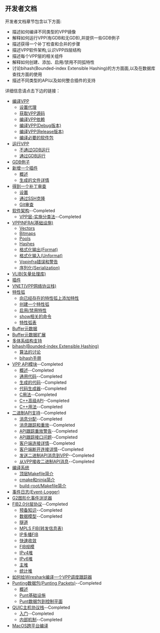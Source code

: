 ## 开发者文档
开发者文档章节包含以下方面:

* 描述如何编译不同类型的VPP镜像
* 解释如何运行VPP(有GDB和无GDB),并提供一些GDB例子
* 描述获得一个补丁检查和合并的步骤
* 描述VPP软件架构,认识VPP四层结构
* 描述每个VPP层的相关组件
* 解释如何创建、添加、启用/禁用不同弧特性
* 讨论bihash(Bounded-index Extensible Hashing)的方方面面,以及在数据库查找方面的使用
* 描述不同类型的API以及如何整合插件的支持

详细信息请点击下边的链接：
* [编译VPP]()
  - [设置代理]()
  - [获取VPP源码]()
  - [编译VPP依赖]()
  - [编译VPP(Debug版本)]()
  - [编译VPP(Release版本)]()
  - [编译必要的软件包]()
* [运行VPP]()
  - [不通过GDB运行]()
  - [通过GDB运行]()
* [GDB例子]()
* [新增一个插件]()
  - [概述]()
  - [生成的文件详情]()
* [得到一个补丁审查]()
  - [设置]()
  - [通过SSH克隆]()
  - [Git审查]()
* [软件架构](https://github.com/penybai/vpp-docs/blob/master/Getting-Started/For-Developers/Software-Architecture/Software-Architecture.md)--Completed
  - [VPP层-实施分类法](https://github.com/penybai/vpp-docs/blob/master/Getting-Started/For-Developers/Software-Architecture/Software-Architecture.md#VPP层-实施分类法)--Completed
* [VPPINFRA(基础设施)]()
  - [Vectors]()
  - [Bitmaps]()
  - [Pools]()
  - [Hashes]()
  - [格式化输出(Format)]()
  - [格式化输入(Unformat)]()
  - [Vppinfra错误和警告]()
  - [序列化(Serialization)]()
* [VLIB(矢量处理库)]()
* [插件]()
* [VNET(VPP网络协议栈)]()
* [特性弧]()
  - [向已经存在的特性弧上添加特性]()
  - [创建一个特性弧]()
  - [启用/禁用特性]()
  - [show相关的命令]()
  - [特性弧表]()
* [Buffer元数据]()
* [Buffer元数据扩展]()
* [多体系结构支持]()
* [bihash(Bounded-index Extensible Hashing)]()
  - [算法的讨论]()
  - [bihash手册]()
* [VPP API模块](https://github.com/penybai/vpp-docs/blob/master/Getting-Started/For-Developers/VPP-API-Module/VPP-API-Module.md)--Completed
  - [概述](https://github.com/penybai/vpp-docs/blob/master/Getting-Started/For-Developers/VPP-API-Module/VPP-API-Module.md#概述)--Completed
  - [通用代码](https://github.com/penybai/vpp-docs/blob/master/Getting-Started/For-Developers/VPP-API-Module/VPP-API-Module.md#通用代码)--Completed
  - [生成的代码](https://github.com/penybai/vpp-docs/blob/master/Getting-Started/For-Developers/VPP-API-Module/VPP-API-Module.md#生成的代码)--Completed
  - [代码生成器](https://github.com/penybai/vpp-docs/blob/master/Getting-Started/For-Developers/VPP-API-Module/VPP-API-Module.md#代码生成器)--Completed
  - [C用法](https://github.com/penybai/vpp-docs/blob/master/Getting-Started/For-Developers/VPP-API-Module/VPP-API-Module.md#C用法)--Completed
  - [C++高级API](https://github.com/penybai/vpp-docs/blob/master/Getting-Started/For-Developers/VPP-API-Module/VPP-API-Module.md#C++高级API)--Completed
  - [C++用法](https://github.com/penybai/vpp-docs/blob/master/Getting-Started/For-Developers/VPP-API-Module/VPP-API-Module.md#C++用法)--Completed
* [二进制API支持](https://github.com/penybai/vpp-docs/blob/master/Getting-Started/For-Developers/Binary-API-Support/Binary-API-Support.md)--Completed
  - [消息分配](https://github.com/penybai/vpp-docs/blob/master/Getting-Started/For-Developers/Binary-API-Support/Binary-API-Support.md#消息分配)--Completed
  - [消息跟踪和重放](https://github.com/penybai/vpp-docs/blob/master/Getting-Started/For-Developers/Binary-API-Support/Binary-API-Support.md#消息跟踪和重放)--Completed
  - [API跟踪重放警告](https://github.com/penybai/vpp-docs/blob/master/Getting-Started/For-Developers/Binary-API-Support/Binary-API-Support.md#API跟踪重放警告)--Completed
  - [API跟踪接口问题](https://github.com/penybai/vpp-docs/blob/master/Getting-Started/For-Developers/Binary-API-Support/Binary-API-Support.md#API跟踪接口问题)--Completed
  - [客户端连接详情](https://github.com/penybai/vpp-docs/blob/master/Getting-Started/For-Developers/Binary-API-Support/Binary-API-Support.md#客户端连接详情)--Completed
  - [客户端断开连接详情](https://github.com/penybai/vpp-docs/blob/master/Getting-Started/For-Developers/Binary-API-Support/Binary-API-Support.md#客户端断开连接详情)--Completed
  - [发送二进制API消息到VPP](https://github.com/penybai/vpp-docs/blob/master/Getting-Started/For-Developers/Binary-API-Support/Binary-API-Support.md#发送二进制API消息到VPP)--Completed
  - [从VPP接收二进制API消息](https://github.com/penybai/vpp-docs/blob/master/Getting-Started/For-Developers/Binary-API-Support/Binary-API-Support.md#从VPP接收二进制API消息)--Completed
* [编译系统]()
  - [顶层Makefile简介]()
  - [cmake和ninja简介]()
  - [build-root/Makefile简介]()
* [事件日志(Event-Logger)]()
* [G2图形化事件浏览器]()
* [FIB2.0分层协议](https://github.com/penybai/vpp-docs/blob/master/Getting-Started/For-Developers/FIB-2_0-Hierarchical-Protocol-Independent/FIB-2_0-Hierarchical-Protocol-Independent.md)--Completed
  - [预备知识](https://github.com/penybai/vpp-docs/blob/master/Getting-Started/For-Developers/FIB-2_0-Hierarchical-Protocol-Independent/FIB-2_0-Hierarchical-Protocol-Independent.md#预备知识prerequisites)--Completed
  - [数据模型](https://github.com/penybai/vpp-docs/blob/master/Getting-Started/For-Developers/FIB-2_0-Hierarchical-Protocol-Independent/FIB-2_0-Hierarchical-Protocol-Independent.md#数据模型the-data-model)--Completed
  - [隧道]()
  - [MPLS FIB(转发信息表)]()
  - [IP多播FIB]()
  - [快速收敛]()
  - [FIB规模]()
  - [IPv4堆]()
  - [IPv6堆]()
  - [主堆]()
  - [统计堆]()
* [如何给Wireshark编译一个VPP调度跟踪器]()
* [Punting数据包(Punting Packets)](https://github.com/penybai/vpp-docs/blob/master/Getting-Started/For-Developers/Punting-Packets.md)--Completed
   - [概述](https://github.com/penybai/vpp-docs/blob/master/Getting-Started/For-Developers/Punting-Packets.md#概述)
   - [Punt基础设施](https://github.com/penybai/vpp-docs/blob/master/Getting-Started/For-Developers/Punting-Packets.md#Punt基础设施)
   - [Punt数据包到控制平面](https://github.com/penybai/vpp-docs/blob/master/Getting-Started/For-Developers/Punting-Packets.md#Punt数据包到控制平面)
* [QUIC主机协议栈](https://github.com/penybai/vpp-docs/blob/master/Getting-Started/For-Developers/QUIC-Host-Stack/QUIC-Host-Stack.md)--Completed
  - [入门](https://github.com/penybai/vpp-docs/blob/master/Getting-Started/For-Developers/QUIC-Host-Stack/QUIC-Host-Stack.md#入门)--Completed
  - [内部机制](https://github.com/penybai/vpp-docs/blob/master/Getting-Started/For-Developers/QUIC-Host-Stack/QUIC-Host-Stack.md#内部机制)--Completed
* [MacOS跨平台编译]()